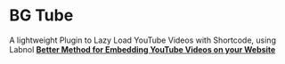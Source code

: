# BG Tube
A lightweight Plugin to Lazy Load YouTube Videos with Shortcode, using Labnol **[Better Method for Embedding YouTube Videos on your Website](https://www.labnol.org/internet/light-youtube-embeds/27941/)**

